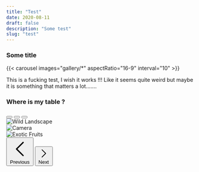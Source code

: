 ```yaml
---
title: "Test"
date: 2020-08-11
draft: false
description: "Some test"
slug: "test"
---
```



### Some title


{{< carousel images="gallery/*" aspectRatio="16-9" interval="10" >}}

This is a fucking test, I wish it works !!! Like it seems quite weird but maybe it is something that matters a lot.......

### Where is my table ?


<div
  id="carouselExampleIndicators"
  class="relative"
  data-te-carousel-init
  data-te-carousel-slide>
  <div
    class="absolute right-0 bottom-0 left-0 z-[2] mx-[15%] mb-4 flex list-none justify-center p-0"
    data-te-carousel-indicators>
    <button
      type="button"
      data-te-target="#carouselExampleIndicators"
      data-te-slide-to="0"
      data-te-carousel-active
      class="mx-[3px] box-content h-[3px] w-[30px] flex-initial cursor-pointer border-0 border-y-[10px] border-solid border-transparent bg-white bg-clip-padding p-0 -indent-[999px] opacity-50 transition-opacity duration-[600ms] ease-[cubic-bezier(0.25,0.1,0.25,1.0)] motion-reduce:transition-none"
      aria-current="true"
      aria-label="Slide 1"></button>
    <button
      type="button"
      data-te-target="#carouselExampleIndicators"
      data-te-slide-to="1"
      class="mx-[3px] box-content h-[3px] w-[30px] flex-initial cursor-pointer border-0 border-y-[10px] border-solid border-transparent bg-white bg-clip-padding p-0 -indent-[999px] opacity-50 transition-opacity duration-[600ms] ease-[cubic-bezier(0.25,0.1,0.25,1.0)] motion-reduce:transition-none"
      aria-label="Slide 2"></button>
    <button
      type="button"
      data-te-target="#carouselExampleIndicators"
      data-te-slide-to="2"
      class="mx-[3px] box-content h-[3px] w-[30px] flex-initial cursor-pointer border-0 border-y-[10px] border-solid border-transparent bg-white bg-clip-padding p-0 -indent-[999px] opacity-50 transition-opacity duration-[600ms] ease-[cubic-bezier(0.25,0.1,0.25,1.0)] motion-reduce:transition-none"
      aria-label="Slide 3"></button>
  </div>
  <div
    class="relative w-full overflow-hidden after:clear-both after:block after:content-['']">
    <div
      class="relative float-left -mr-[100%] w-full transition-transform duration-[600ms] ease-in-out motion-reduce:transition-none"
      data-te-carousel-item
      data-te-carousel-active>
      <img
        src="https://mdbcdn.b-cdn.net/img/new/slides/041.webp"
        class="block w-full"
        alt="Wild Landscape" />
    </div>
    <div
      class="relative float-left -mr-[100%] hidden w-full transition-transform duration-[600ms] ease-in-out motion-reduce:transition-none"
      data-te-carousel-item>
      <img
        src="https://mdbcdn.b-cdn.net/img/new/slides/042.webp"
        class="block w-full"
        alt="Camera" />
    </div>
    <div
      class="relative float-left -mr-[100%] hidden w-full transition-transform duration-[600ms] ease-in-out motion-reduce:transition-none"
      data-te-carousel-item>
      <img
        src="https://mdbcdn.b-cdn.net/img/new/slides/043.webp"
        class="block w-full"
        alt="Exotic Fruits" />
    </div>
  </div>
  <button
    class="absolute top-0 bottom-0 left-0 z-[1] flex w-[15%] items-center justify-center border-0 bg-none p-0 text-center text-white opacity-50 transition-opacity duration-150 ease-[cubic-bezier(0.25,0.1,0.25,1.0)] hover:text-white hover:no-underline hover:opacity-90 hover:outline-none focus:text-white focus:no-underline focus:opacity-90 focus:outline-none motion-reduce:transition-none"
    type="button"
    data-te-target="#carouselExampleIndicators"
    data-te-slide="prev">
    <span class="inline-block h-8 w-8">
      <svg
        xmlns="http://www.w3.org/2000/svg"
        fill="none"
        viewBox="0 0 24 24"
        stroke-width="1.5"
        stroke="currentColor"
        class="h-6 w-6">
        <path
          stroke-linecap="round"
          stroke-linejoin="round"
          d="M15.75 19.5L8.25 12l7.5-7.5" />
      </svg>
    </span>
    <span
      class="!absolute !-m-px !h-px !w-px !overflow-hidden !whitespace-nowrap !border-0 !p-0 ![clip:rect(0,0,0,0)]"
      >Previous</span
    >
  </button>
  <button
    class="absolute top-0 bottom-0 right-0 z-[1] flex w-[15%] items-center justify-center border-0 bg-none p-0 text-center text-white opacity-50 transition-opacity duration-150 ease-[cubic-bezier(0.25,0.1,0.25,1.0)] hover:text-white hover:no-underline hover:opacity-90 hover:outline-none focus:text-white focus:no-underline focus:opacity-90 focus:outline-none motion-reduce:transition-none"
    type="button"
    data-te-target="#carouselExampleIndicators"
    data-te-slide="next">
    <span class="inline-block h-8 w-8">
      <svg
        xmlns="http://www.w3.org/2000/svg"
        fill="none"
        viewBox="0 0 24 24"
        stroke-width="1.5"
        stroke="currentColor"
        class="h-6 w-6">
        <path
          stroke-linecap="round"
          stroke-linejoin="round"
          d="M8.25 4.5l7.5 7.5-7.5 7.5" />
      </svg>
    </span>
    <span
      class="!absolute !-m-px !h-px !w-px !overflow-hidden !whitespace-nowrap !border-0 !p-0 ![clip:rect(0,0,0,0)]"
      >Next</span
    >
  </button>
</div>

